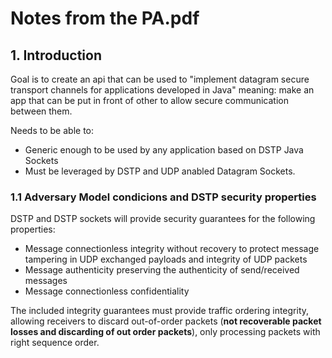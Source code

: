 # Notes from the PA.pdf

## 1. Introduction
Goal is to create an api that can be used to "implement datagram secure transport channels for applications developed in Java" meaning: make an app that can be put in front of other to allow secure communication between them.

Needs to be able to:
- Generic enough to be used by any application based on DSTP Java Sockets
- Must be leveraged by DSTP and UDP anabled Datagram Sockets.

### 1.1 Adversary Model condicions and DSTP security properties

DSTP and DSTP sockets will provide security guarantees for the following properties:
- Message connectionless integrity without recovery to protect message tampering in UDP exchanged payloads and integrity of UDP packets
- Message authenticity preserving the authenticity of send/received messages 
- Message connectionless confidentiality

The included integrity guarantees must provide traffic ordering integrity, allowing receivers to discard out-of-order packets (**not recoverable packet losses and discarding of out order packets**), only processing packets with right sequence order.